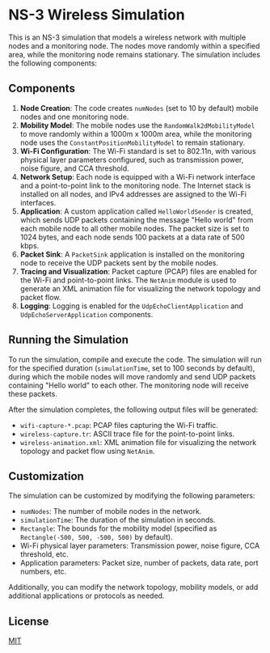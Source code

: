 # NS-3 Wireless Simulation

This is an NS-3 simulation that models a wireless network with multiple nodes and a monitoring node. The nodes move randomly within a specified area, while the monitoring node remains stationary. The simulation includes the following components:

## Components

1. **Node Creation**: The code creates `numNodes` (set to 10 by default) mobile nodes and one monitoring node.
2. **Mobility Model**: The mobile nodes use the `RandomWalk2dMobilityModel` to move randomly within a 1000m x 1000m area, while the monitoring node uses the `ConstantPositionMobilityModel` to remain stationary.
3. **Wi-Fi Configuration**: The Wi-Fi standard is set to 802.11n, with various physical layer parameters configured, such as transmission power, noise figure, and CCA threshold.
4. **Network Setup**: Each node is equipped with a Wi-Fi network interface and a point-to-point link to the monitoring node. The Internet stack is installed on all nodes, and IPv4 addresses are assigned to the Wi-Fi interfaces.
5. **Application**: A custom application called `HelloWorldSender` is created, which sends UDP packets containing the message "Hello world" from each mobile node to all other mobile nodes. The packet size is set to 1024 bytes, and each node sends 100 packets at a data rate of 500 kbps.
6. **Packet Sink**: A `PacketSink` application is installed on the monitoring node to receive the UDP packets sent by the mobile nodes.
7. **Tracing and Visualization**: Packet capture (PCAP) files are enabled for the Wi-Fi and point-to-point links. The `NetAnim` module is used to generate an XML animation file for visualizing the network topology and packet flow.
8. **Logging**: Logging is enabled for the `UdpEchoClientApplication` and `UdpEchoServerApplication` components.

## Running the Simulation

To run the simulation, compile and execute the code. The simulation will run for the specified duration (`simulationTime`, set to 100 seconds by default), during which the mobile nodes will move randomly and send UDP packets containing "Hello world" to each other. The monitoring node will receive these packets.

After the simulation completes, the following output files will be generated:

- `wifi-capture-*.pcap`: PCAP files capturing the Wi-Fi traffic.
- `wireless-capture.tr`: ASCII trace file for the point-to-point links.
- `wireless-animation.xml`: XML animation file for visualizing the network topology and packet flow using `NetAnim`.

## Customization

The simulation can be customized by modifying the following parameters:

- `numNodes`: The number of mobile nodes in the network.
- `simulationTime`: The duration of the simulation in seconds.
- `Rectangle`: The bounds for the mobility model (specified as `Rectangle(-500, 500, -500, 500)` by default).
- Wi-Fi physical layer parameters: Transmission power, noise figure, CCA threshold, etc.
- Application parameters: Packet size, number of packets, data rate, port numbers, etc.

Additionally, you can modify the network topology, mobility models, or add additional applications or protocols as needed.

## License

[MIT](https://choosealicense.com/licenses/mit/)

